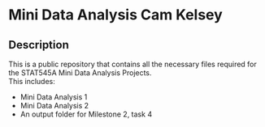 # Mini Data Analysis Cam Kelsey

## Description

This is a public repository that contains all the necessary files required for the STAT545A Mini Data Analysis Projects.\
This includes:
- Mini Data Analysis 1
- Mini Data Analysis 2
- An output folder for Milestone 2, task 4
